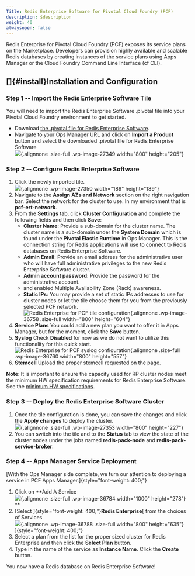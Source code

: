 ```yaml
---
Title: Redis Enterprise Software for Pivotal Cloud Foundry (PCF)
description: $description
weight: 40
alwaysopen: false
---
```

Redis Enterprise for Pivotal Cloud Foundry (PCF) exposes its service
plans on the Marketplace. Developers can provision highly available and
scalable Redis databases by creating instances of the service plans
using Apps Manager or the Cloud Foundry Command Line Interface (cf CLI).

[]{#install}Installation and Configuration
------------------------------------------

### Step 1 -- Import the Redis Enterprise Software Tile

You will need to import the Redis Enterprise Software .pivotal file into
your Pivotal Cloud Foundry environment to get started.

-   Download [the .pivotal file for Redis Enterprise
    Software](https://app.redislabs.com/#/sign-up/software?direct=true&download=pivotal_cf).
-   Navigate to your Ops Manager URL and click on **Import a Product**
    button and select the downloaded .pivotal file for Redis Enterprise
    Software\
    ![](/images/rs/pcf_view_ops_manger.png){.alignnone
    .size-full .wp-image-27349 width="800" height="205"}

### Step 2 -- Configure Redis Enterprise Software

1.  Click the newly imported tile.\
    ![](/images/rs/pcf_pre-install_tile.png){.alignnone
    .wp-image-27350 width="189" height="189"}
2.  Navigate to the **Assign AZs and Network** section on the right
    navigation bar. Select the network for the cluster to use. In my
    environment that is **pcf-ert-network**.
3.  From the **Settings** tab, click **Cluster Configuration** and
    complete the following fields and then click **Save**:
    -   **Cluster Name**: Provide a sub-domain for the cluster name. The
        cluster name is a sub-domain under the **System Domain** which
        is found under the **Pivotal Elastic Runtime** in Ops Manager.
        This is the connection string for Redis applications will use to
        connect to Redis databases on Redis Enterprise Software.
    -   **Admin Email**: Provide an email address for the administrative
        user who will have full administrative privileges to the new
        Redis Enterprise Software cluster.
    -   **Admin account password**: Provide the password for the
        administrative account.
    -   and enabled Multiple Availability Zone (Rack) awareness.
    -   **Static IPs**: You may provide a set of static IPs addresses to
        use for cluster nodes or let the tile choose them for you from
        the previously selected PCF network.\
        ![Redis Enterprise for PCF tile
        configuration](/images/rs/rs_tile_config.png?_t=1520874329){.alignnone
        .wp-image-36758 .size-full width="800" height="604"}
4.  **Service Plans** You could add a new plan you want to offer it in
    Apps Manager, but for the moment, click the **Save** button.
5.  **Syslog** Check **Disabled** for now as we do not want to utilize
    this functionality for this quick start.\
    ![Redis Enterprise for PCF syslog
    configuration](/images/rs/syslog_disable.png){.alignnone
    .size-full .wp-image-36760 width="800" height="557"}
6.  **Stemcell** Upload the proper stemcell requested on the page.

**Note**: It is important to ensure the capacity used for RP cluster
nodes meet the minimum HW specification requirements for Redis
Enterprise Software. See the [minimum HW
specifications](/redis-enterprise-documentation/installing-and-upgrading/hardware-software-requirements/).

### Step 3 -- Deploy the Redis Enterprise Software Cluster

1.  Once the tile configuration is done, you can save the changes and
    click the **Apply changes** to deploy the cluster.\
    ![](/images/rs/post-install-dashboard.png){.alignnone
    .size-full .wp-image-27353 width="800" height="227"}
2.  You can switch into the tile and to the **Status** tab to view the
    state of the cluster nodes under the jobs named
    **redis-pack-node** and **redis-pack-service-broker**.

### Step 4 -- Apps Manager Service Deployment

[With the Ops Manager side complete, we turn our attention to deploying
a service in PCF Apps Manager.]{style="font-weight: 400;"}

1.  Click on **Add A Service\
    ![](/images/rs/apps_manager_add_service_button.png){.alignnone
    .size-full .wp-image-36784 width="1000" height="278"}\
    **
2.  [Select ]{style="font-weight: 400;"}**Redis Enterprise**[ from the
    choices of Services\
    ![](/images/rs/apps_manager_add_service-1.png?_t=1520885153){.alignnone
    .wp-image-36788 .size-full width="800" height="635"}\
    ]{style="font-weight: 400;"}
3.  Select a plan from the list for the proper sized cluster for Redis
    Enterprise and then click the **Select Plan** button.
4.  Type in the name of the service as **Instance Name**. Click the
    **Create** button.

You now have a Redis database on Redis Enterprise Software!
